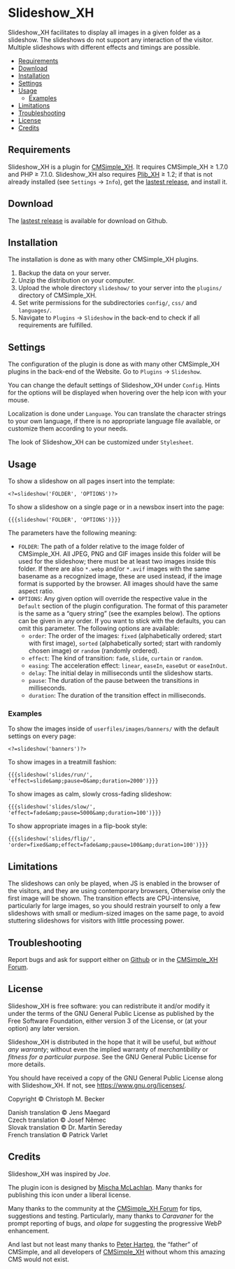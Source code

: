 # Slideshow\_XH

Slideshow\_XH facilitates to display all images
in a given folder as a slideshow.
The slideshows do not support any interaction of the visitor.
Multiple slideshows with different effects and timings are possible.

- [Requirements](#requirements)
- [Download](#download)
- [Installation](#installation)
- [Settings](#settings)
- [Usage](#usage)
  - [Examples](#examples)
- [Limitations](#limitations)
- [Troubleshooting](#troubleshooting)
- [License](#license)
- [Credits](#credits)

## Requirements

Slideshow_XH is a plugin for [CMSimple_XH](https://www.cmsimple-xh.org/).
It requires CMSimple_XH ≥ 1.7.0 and PHP ≥ 7.1.0.
Slideshow_XH also requires [Plib_XH](https://github.com/cmb69/plib_xh) ≥ 1.2;
if that is not already installed (see `Settings` → `Info`),
get the [lastest release](https://github.com/cmb69/plib_xh/releases/latest),
and install it.

## Download

The [lastest release](https://github.com/cmb69/slideshow_xh/releases/latest)
is available for download on Github.

## Installation

The installation is done as with many other CMSimple\_XH plugins.

1. Backup the data on your server.
1. Unzip the distribution on your computer.
1. Upload the whole directory `slideshow/` to your server
   into the `plugins/` directory of CMSimple\_XH.
1. Set write permissions for the subdirectories
   `config/`, `css/` and `languages/`.
1. Navigate to `Plugins` → `Slideshow` in the back-end
   to check if all requirements are fulfilled.

## Settings

The configuration of the plugin is done as with many other CMSimple\_XH
plugins in the back-end of the Website.
Go to `Plugins` → `Slideshow`.

You can change the default settings of Slideshow\_XH under `Config`.
Hints for the options will be displayed
when hovering over the help icon with your mouse.

Localization is done under `Language`.
You can translate the character strings to your own language,
if there is no appropriate language file available,
or customize them according to your needs.

The look of Slideshow_XH can be customized under `Stylesheet`.

## Usage

To show a slideshow on all pages insert into the template:

    <?=slideshow('FOLDER', 'OPTIONS')?>

To show a slideshow on a single page or in a newsbox insert into the page:

    {{{slideshow('FOLDER', 'OPTIONS')}}}

The parameters have the following meaning:

- `FOLDER`:
  The path of a folder relative to the image folder of CMSimple_XH.
  All JPEG, PNG and GIF images inside this folder
  will be used for the slideshow;
  there must be at least two images inside this folder.
  If there are also `*.webp` and/or `*.avif` images with the same basename as a recognized image,
  these are used instead, if the image format is supported by the browser.
  All images should have the same aspect ratio.
- `OPTIONS`:
  Any given option will override the respective value
  in the `Default` section of the plugin configuration.
  The format of this parameter is the same as a “query string”
  (see the examples below).
  The options can be given in any order.
  If you want to stick with the defaults,
  you can omit this parameter.
  The following options are available:
  - `order`:
    The order of the images:
    `fixed` (alphabetically ordered; start with first image),
    `sorted` (alphabetically sorted; start with randomly chosen image)
    or `random` (randomly ordered).
  - `effect`:
    The kind of transition: `fade`, `slide`, `curtain` or `random`.
  - `easing`:
    The acceleration effect: `linear`, `easeIn`, `easeOut` or `easeInOut`.
  - `delay`:
    The initial delay in milliseconds until the slideshow starts.
  - `pause`:
    The duration of the pause between the transitions in milliseconds.
  - `duration`:
    The duration of the transition effect in milliseconds.

### Examples

To show the images inside of `userfiles/images/banners/`
with the default settings on every page:

    <?=slideshow('banners')?>

To show images in a treatmill fashion:

    {{{slideshow('slides/run/', 'effect=slide&amp;pause=0&amp;duration=2000')}}}

To show images as calm, slowly cross-fading slideshow:

    {{{slideshow('slides/slow/', 'effect=fade&amp;pause=5000&amp;duration=100')}}}

To show appropriate images in a flip-book style:

    {{{slideshow('slides/flip/', 'order=fixed&amp;effect=fade&amp;pause=100&amp;duration=100')}}}

## Limitations

The slideshows can only be played,
when JS is enabled in the browser of the visitors,
and they are using contemporary browsers,
Otherwise only the first image will be shown.
The transition effects are CPU-intensive,
particularly for large images,
so you should restrain yourself to only a few slideshows
with small or medium-sized images on the same page,
to avoid stuttering slideshows for visitors with little processing power.

## Troubleshooting

Report bugs and ask for support either on
[Github](https://github.com/cmb69/slideshow_xh/issues)
or in the [CMSimple\_XH Forum](https://cmsimpleforum.com/).

## License

Slideshow\_XH is free software: you can redistribute it and/or modify
it under the terms of the GNU General Public License as published by
the Free Software Foundation, either version 3 of the License, or
(at your option) any later version.

Slideshow\_XH is distributed in the hope that it will be useful,
but *without any warranty*; without even the implied warranty of
*merchantibility* or *fitness for a particular purpose*. See the
GNU General Public License for more details.

You should have received a copy of the GNU General Public License
along with Slideshow\_XH.  If not, see <https://www.gnu.org/licenses/>.

Copyright © Christoph M. Becker

Danish translation © Jens Maegard<br>
Czech translation © Josef Němec<br>
Slovak translation © Dr. Martin Sereday<br>
French translation © Patrick Varlet

## Credits

Slideshow\_XH was inspired by *Joe*.

The plugin icon is designed by [Mischa McLachlan](https://twitter.com/Zyote).
Many thanks for publishing this icon under a liberal license.

Many thanks to the community at the 
[CMSimple\_XH Forum](https://www.cmsimpleforum.com/)
for tips, suggestions and testing.
Particularly, many thanks to *Caravaner* for the prompt reporting of bugs,
and *olape* for suggesting the progressive WebP enhancement.

And last but not least many thanks to
[Peter Harteg](https://www.harteg.dk/), the “father” of CMSimple,
and all developers of [CMSimple\_XH](https://www.cmsimple-xh.org/)
without whom this amazing CMS would not exist.
